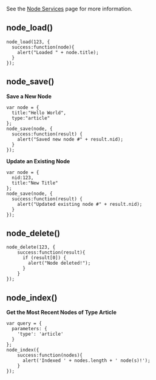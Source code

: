 See the [Node Services](../Services/Node_Services) page for more information.

## node_load()

```
node_load(123, {
  success:function(node){
    alert("Loaded " + node.title);
  }
});
```

## node_save()

**Save a New Node**

```
var node = {
  title:"Hello World",
  type:"article"
};
node_save(node, {
  success:function(result) {
    alert("Saved new node #" + result.nid);
  }
});
```

**Update an Existing Node**

```
var node = {
  nid:123,
  title:"New Title"
};
node_save(node, {
  success:function(result) {
    alert("Updated existing node #" + result.nid);
  }
});
```

## node_delete()

```
node_delete(123, {
    success:function(result){
      if (result[0]) {
        alert("Node deleted!");
      }
    }
});
```

## node_index()

**Get the Most Recent Nodes of Type Article**

```
var query = {
  parameters: {
    'type': 'article'
  }
};
node_index({
    success:function(nodes){
      alert('Indexed ' + nodes.length + ' node(s)!');
    }
});
```